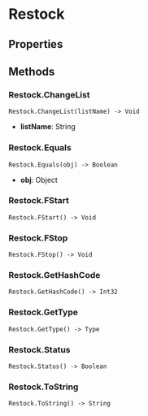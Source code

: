 # Restock    

## Properties  
 
## Methods  
### Restock.ChangeList
```
Restock.ChangeList(listName) -> Void
```
- **listName**: String
### Restock.Equals
```
Restock.Equals(obj) -> Boolean
```
- **obj**: Object
### Restock.FStart
```
Restock.FStart() -> Void
```
### Restock.FStop
```
Restock.FStop() -> Void
```
### Restock.GetHashCode
```
Restock.GetHashCode() -> Int32
```
### Restock.GetType
```
Restock.GetType() -> Type
```
### Restock.Status
```
Restock.Status() -> Boolean
```
### Restock.ToString
```
Restock.ToString() -> String
```
